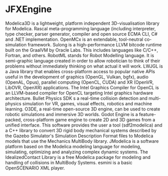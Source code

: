 # JFXEngine

Modelica3D is a lightweight, platform independent 3D-visualisation library for Modelica. Rascal meta-programming language (including interpreter, type checker, parser generator, compiler and open source ECMA CLI, C# and .NET implementation. OpenMCx is an extendable, tool-neutral co-simulation framework. Sulong is a high-performance LLVM bitcode runtime built on the GraalVM by Oracle Labs. This includes languages like C/C++, Fortran, and others. RobotML stands for Robot Modelling language. It is semi-graphic language created in order to allow robotician to think of their problems without immediately thinking on what actual it will work. LWJGL is a Java library that enables cross-platform access to popular native APIs useful in the development of graphics (OpenGL, Vulkan, bgfx), audio (OpenAL, Opus), parallel computing (OpenCL, CUDA) and XR (OpenVR, LibOVR, OpenXR) applications. The Intel Graphics Compiler for OpenCL is an LLVM-based compiler for OpenCL targeting Intel graphics hardware architecture. Bullet Physics SDK s a real-time collision detection and multi-physics simulation for VR, games, visual effects, robotics and machine learning. O3DE, a real-time open-source 3D engine, can be used to create robotic simulations and immersive 3D worlds. Godot Engine is a feature-packed, cross-platform game engine to create 2D and 3D games from a unified interface. This software provides the user a tool (sdf2modelica) and a C++ library to convert 3D rigid body mechanical systems described by the Gazebo Simulator's Simulation Description Format files to Modelica models that use the Mechanics MultiBody library. JModelica is a software platform based on the Modelica modeling language for modeling, simulating, optimizing and analyzing complex dynamic systems. The IdealizedContact Library is a free Modelica package for modeling and handling of collisions in MultiBody Systems. esmini is a basic OpenSCENARIO XML player.